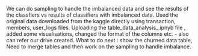 We can do sampling to handle the imbalanced data and see the results of the classfiers vs results of classifiers with imbalanced data.
Used the original data downloaded from the kaggle directly using transaction, members, user_logs files.
Uploading the table_data_analysis_.ipnyb file , added some visualisations, changed the format of the columns etc. - also can refer our drive created.
What to do next : show the churned data table, Need to merge tables and then work on the sampling to handle imbalance. 
